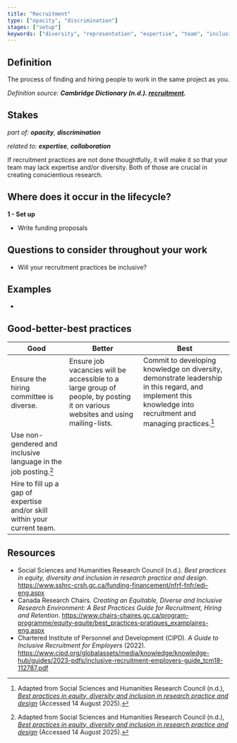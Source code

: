 ```yaml
---
title: "Recruitment"
type: ["opacity", "discrimination"]
stages: ["setup"]
keywords: ["diversity", "representation", "expertise", "team", "inclusivity", "management"]
---
```


## Definition
The process of finding and hiring people to work in the same project as you.

_Definition source: **Cambridge Dictionary (n.d.). [recruitment](https://dictionary.cambridge.org/dictionary/english/recruitment).**_

## Stakes
_part of: **opacity**, **discrimination**_

_related to: **expertise**, **collaboration**_

If recruitment practices are not done thoughtfully, it will make it so that your team may lack expertise and/or diversity. Both of those are crucial in creating conscientious research.  

## Where does it occur in the lifecycle?

**1 - Set up**

- Write funding proposals

## Questions to consider throughout your work
- Will your recruitment practices be inclusive?

## Examples
-

## Good-better-best practices

| Good | Better | Best|
|---|---|---|
|Ensure the hiring committee is diverse.| Ensure job vacancies will be accessible to a large group of people, by posting it on various websites and using mailing-lists.| Commit to developing knowledge on diversity, demonstrate leadership in this regard, and implement this knowledge into recruitment and managing practices.[^1]|
|Use non-gendered and inclusive language in the job posting.[^2] | | |
|Hire to fill up a gap of expertise and/or skill within your current team.| | | 

## Resources
- Social Sciences and Humanities Research Council (n.d.). _Best practices in equity, diversity and inclusion in research practice and design_. https://www.sshrc-crsh.gc.ca/funding-financement/nfrf-fnfr/edi-eng.aspx
- Canada Research Chairs. _Creating an Equitable, Diverse and Inclusive Research Environment: A Best Practices Guide for Recruitment, Hiring and Retention_. https://www.chairs-chaires.gc.ca/program-programme/equity-equite/best_practices-pratiques_examplaires-eng.aspx 
- Chartered Institute of Personnel and Development (CIPD). _A Guide to Inclusive Recruitment for Employers_ (2022). https://www.cipd.org/globalassets/media/knowledge/knowledge-hub/guides/2023-pdfs/inclusive-recruitment-employers-guide_tcm18-112787.pdf 

[^1]: Adapted from Social Sciences and Humanities Research Council (n.d.), [_Best practices in equity, diversity and inclusion in research practice and design_](https://sshrc-crsh.canada.ca/funding-financement/nfrf-fnfr/edi-eng.aspx#5) (Accessed 14 August 2025). 
[^2]: Adapted from Social Sciences and Humanities Research Council (n.d.), [_Best practices in equity, diversity and inclusion in research practice and design_](https://sshrc-crsh.canada.ca/funding-financement/nfrf-fnfr/edi-eng.aspx#5) (Accessed 14 August 2025). 